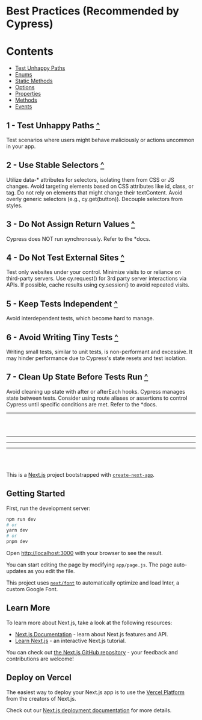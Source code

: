 
# Best Practices (Recommended by Cypress)

# Contents
- [Test Unhappy Paths](#1---test-unhappy-paths-)
- [Enums](#2---enums-)
- [Static Methods](#3---static-methods-)
- [Options](#4---options-)
- [Properties](#5---properties-)
- [Methods](#6---methods-)
- [Events](#7---events-)

## 1 - Test Unhappy Paths [^](#contents)
Test scenarios where users might behave maliciously or actions uncommon in your app.

## 2 - Use Stable Selectors [^](#contents)
Utilize data-* attributes for selectors, isolating them from CSS or JS changes. Avoid targeting elements based on CSS attributes like id, class, or tag. Do not rely on elements that might change their textContent. Avoid overly generic selectors (e.g., cy.get(button)). Decouple selectors from styles.

## 3 - Do Not Assign Return Values [^](#contents)
Cypress does NOT run synchronously. Refer to the *docs.

## 4 - Do Not Test External Sites [^](#contents)
Test only websites under your control. Minimize visits to or reliance on third-party servers. Use cy.request() for 3rd party server interactions via APIs. If possible, cache results using cy.session() to avoid repeated visits.

## 5 - Keep Tests Independent [^](#contents)
Avoid interdependent tests, which become hard to manage.

## 6 - Avoid Writing Tiny Tests [^](#contents)
Writing small tests, similar to unit tests, is non-performant and excessive. It may hinder performance due to Cypress's state resets and test isolation.

## 7 - Clean Up State Before Tests Run [^](#contents)
Avoid cleaning up state with after or afterEach hooks. Cypress manages state between tests. Consider using route aliases or assertions to control Cypress until specific conditions are met. Refer to the *docs.

---

<br>
<br>
<hr>
<hr>
<hr>
<br>
<br>

This is a [Next.js](https://nextjs.org/) project bootstrapped with [`create-next-app`](https://github.com/vercel/next.js/tree/canary/packages/create-next-app).

## Getting Started

First, run the development server:

```bash
npm run dev
# or
yarn dev
# or
pnpm dev
```

Open [http://localhost:3000](http://localhost:3000) with your browser to see the result.

You can start editing the page by modifying `app/page.js`. The page auto-updates as you edit the file.

This project uses [`next/font`](https://nextjs.org/docs/basic-features/font-optimization) to automatically optimize and load Inter, a custom Google Font.

## Learn More

To learn more about Next.js, take a look at the following resources:

- [Next.js Documentation](https://nextjs.org/docs) - learn about Next.js features and API.
- [Learn Next.js](https://nextjs.org/learn) - an interactive Next.js tutorial.

You can check out [the Next.js GitHub repository](https://github.com/vercel/next.js/) - your feedback and contributions are welcome!

## Deploy on Vercel

The easiest way to deploy your Next.js app is to use the [Vercel Platform](https://vercel.com/new?utm_medium=default-template&filter=next.js&utm_source=create-next-app&utm_campaign=create-next-app-readme) from the creators of Next.js.

Check out our [Next.js deployment documentation](https://nextjs.org/docs/deployment) for more details.

